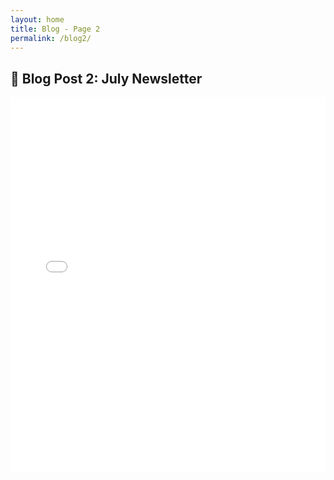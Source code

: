 ```yaml
---
layout: home
title: Blog - Page 2
permalink: /blog2/
---
```


## 📄 Blog Post 2: July Newsletter

<iframe src="/assets/files/newsletter2.pdf" width="100%" height="600px" style="border: none;">
  This browser does not support PDFs. Please download it here:
  <a href="/assets/files/newsletter2.pdf">Download PDF</a>
</iframe>

